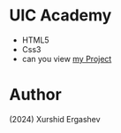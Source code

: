 # UIC Academy
- HTML5
- Css3
- can you view [my Project](https://uic-academy.netlify.app/)
# Author 
(2024) Xurshid Ergashev 
